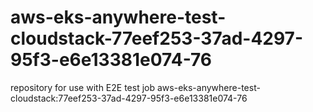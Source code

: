 # aws-eks-anywhere-test-cloudstack-77eef253-37ad-4297-95f3-e6e13381e074-76
repository for use with E2E test job aws-eks-anywhere-test-cloudstack:77eef253-37ad-4297-95f3-e6e13381e074-76

